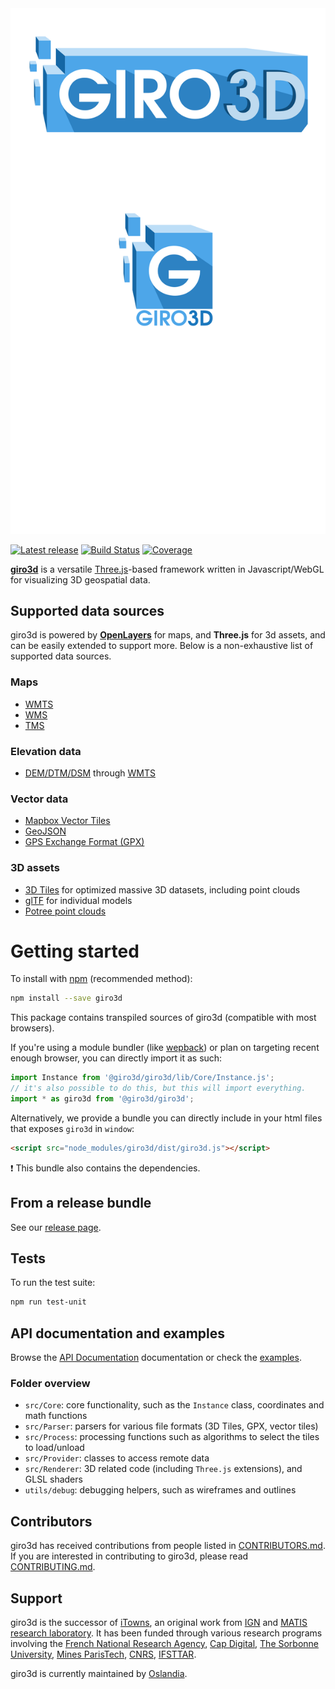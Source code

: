 <div align="center">
  <a href="https://giro3d.org">
    <img src="graphics/giro3d_logo.svg">
  </a>
</div>

[![Latest release](https://gitlab.com/giro3d/giro3d/-/badges/release.svg)](https://gitlab.com/giro3d/giro3d/-/tags)
[![Build Status](https://gitlab.com/giro3d/giro3d/badges/master/pipeline.svg)](https://gitlab.com/giro3d/giro3d/-/pipelines)
[![Coverage](https://gitlab.com/giro3d/giro3d/badges/master/coverage.svg)](https://gitlab.com/giro3d/giro3d/badges/master/coverage.svg)

**[giro3d](https://giro3d.org)** is a versatile [Three.js](https://threejs.org/)-based framework written in Javascript/WebGL for visualizing 3D geospatial data.

## Supported data sources

giro3d is powered by **[OpenLayers](https://openlayers.org/)** for maps,
and **Three.js** for 3d assets, and can be easily extended to support more. Below is a non-exhaustive list of supported data sources.

### Maps

- [WMTS](https://www.ogc.org/standards/wmts)
- [WMS](https://www.ogc.org/standards/wms)
- [TMS](https://www.ogc.org/standards/tms)

### Elevation data

- [DEM/DTM/DSM](https://gisgeography.com/dem-dsm-dtm-differences/) through [WMTS](https://www.ogc.org/standards/wmts)

### Vector data

- [Mapbox Vector Tiles](https://docs.mapbox.com/data/tilesets/guides/vector-tiles-introduction/)
- [GeoJSON](https://geojson.org/)
- [GPS Exchange Format (GPX)](https://en.wikipedia.org/wiki/GPS_Exchange_Format)

### 3D assets

- [3D Tiles](https://github.com/CesiumGS/3d-tiles) for optimized massive 3D datasets, including point clouds
- [glTF](https://github.com/KhronosGroup/glTF) for individual models
- [Potree point clouds](https://github.com/potree/potree)

# Getting started

To install with [npm](https://www.npmjs.com/) (recommended method):

```bash
npm install --save giro3d
```

This package contains transpiled sources of giro3d (compatible with most browsers).

If you're using a module bundler (like [wepback](https://webpack.js.org/)) or plan on targeting recent enough browser, you can
directly import it as such:

```js
import Instance from '@giro3d/giro3d/lib/Core/Instance.js';
// it's also possible to do this, but this will import everything.
import * as giro3d from '@giro3d/giro3d';
```

Alternatively, we provide a bundle you can directly include in your html files that exposes `giro3d` in  `window`:

```html
<script src="node_modules/giro3d/dist/giro3d.js"></script>
```

❗ This bundle also contains the dependencies.

## From a release bundle

See our [release page](https://gitlab.com/giro3d/giro3d/-/releases).

## Tests

To run the test suite:

```bash
npm run test-unit
```

## API documentation and examples

Browse the [API Documentation](http://giro3d.org/apidoc/index.html) documentation or check the [examples](http://giro3d.org/examples/index.html).

### Folder overview

- `src/Core`: core functionality, such as the `Instance`  class, coordinates and math functions
- `src/Parser`: parsers for various file formats (3D Tiles, GPX, vector tiles)
- `src/Process`: processing functions such as algorithms to select the tiles to load/unload
- `src/Provider`: classes to access remote data
- `src/Renderer`: 3D related code (including `Three.js` extensions), and GLSL shaders
- `utils/debug`: debugging helpers, such as wireframes and outlines

## Contributors

giro3d has received contributions from people listed in [CONTRIBUTORS.md](CONTRIBUTORS.md).
If you are interested in contributing to giro3d, please read [CONTRIBUTING.md](CONTRIBUTING.md).

## Support

giro3d is the successor of [iTowns](https://www.itowns-project.org/), an original work from [IGN](https://www.ign.fr/institut/identity-card) and [MATIS research laboratory](https://www.ensg.eu/MATIS-laboratory).
It has been funded through various research programs involving the [French National Research Agency](https://anr.fr/en/), [Cap Digital](https://www.capdigital.com/en/), [The Sorbonne University](https://www.sorbonne-universite.fr/en), [Mines ParisTech](https://mines-paristech.eu/), [CNRS](https://www.cnrs.fr/en), [IFSTTAR](https://www.ifsttar.fr/en).

giro3d is currently maintained by [Oslandia](http://www.oslandia.com).
